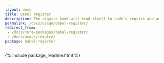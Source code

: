 ```yaml
---
layout: docs
title: Babel register
description: The require hook will bind itself to node's require and automatically compile files on the fly.
permalink: /docs/usage/babel-register/
redirect_from:
 - /docs/core-packages/babel-register/
 - /docs/usage/require/
package: babel-register
---
```


{% include package_readme.html %}
